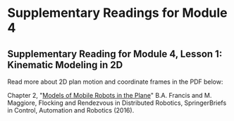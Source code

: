 # Supplementary Readings for Module 4

## Supplementary Reading for Module 4, Lesson 1: Kinematic Modeling in 2D

Read more about 2D plan motion and coordinate frames in the PDF below:

Chapter 2, "[Models of Mobile Robots in the Plane](https://d3c33hcgiwev3.cloudfront.net/csKJTCDXEemj-RKX93anOA_72d8f77020d711e9ace9b31057616ac0_Models-of-Mobile-Robots-in-the-Plane.pdf?Expires=1707350400&Signature=bZBQuMQGdxuGydu63oqs4TEAj8gDG9SXl5Tb~a~Tx-2EMhfIy10g-1I7VamO-O2B53V-XJg3uFN3qkm3Pz6TqEaVozkfT1pZ~xFBOIDKGZ1I9TNgQbqmD8LhBM46O-E1xlTU0k0ceIsjfibep18dx6~9uAChnLmDMzT~OxPKlK0_&Key-Pair-Id=APKAJLTNE6QMUY6HBC5A)" B.A. Francis and M. Maggiore, Flocking and Rendezvous in Distributed Robotics, SpringerBriefs in Control, Automation and Robotics (2016).